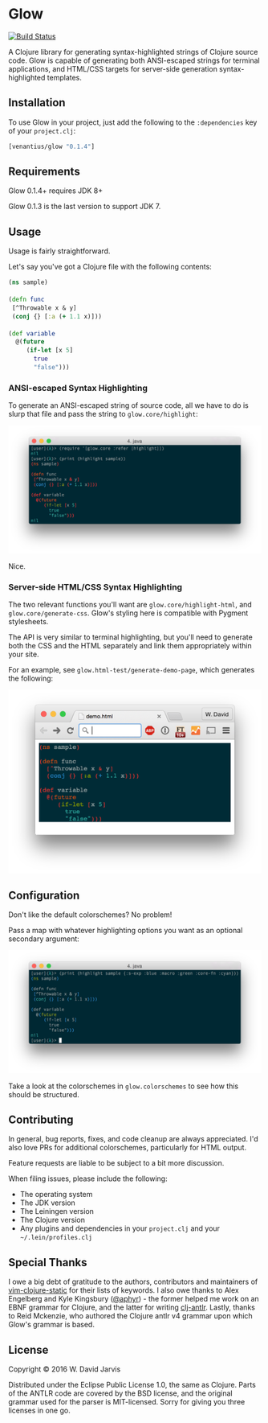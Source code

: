 # Glow

[![Build Status](https://travis-ci.org/venantius/glow.svg?branch=master)](https://travis-ci.org/venantius/glow)

A Clojure library for generating syntax-highlighted strings of Clojure source
code. Glow is capable of generating both ANSI-escaped strings for terminal
applications, and HTML/CSS targets for server-side generation syntax-highlighted
templates.

## Installation

To use Glow in your project, just add the following to the `:dependencies` key of your `project.clj`:

```clojure
[venantius/glow "0.1.4"]
```

## Requirements

Glow 0.1.4+ requires JDK 8+

Glow 0.1.3 is the last version to support JDK 7.

## Usage

Usage is fairly straightforward.

Let's say you've got a Clojure file with the following contents:

```clojure
(ns sample)

(defn func
 [^Throwable x & y]
 (conj {} [:a (+ 1.1 x)]))

(def variable
  @(future
     (if-let [x 5]
       true
       "false")))
```

### ANSI-escaped Syntax Highlighting

To generate an ANSI-escaped string of source code, all we have to do is slurp
that file and pass the string to `glow.core/highlight`:

![](./doc/glow.png)

Nice.

### Server-side HTML/CSS Syntax Highlighting

The two relevant functions you'll want are `glow.core/highlight-html`, and
`glow.core/generate-css`. Glow's styling here is compatible with Pygment
stylesheets.

The API is very similar to terminal highlighting, but you'll need to generate
both the CSS and the HTML separately and link them appropriately within your site.

For an example, see `glow.html-test/generate-demo-page`, which generates the
following:

![](./doc/glow_3.png)

## Configuration

Don't like the default colorschemes? No problem!

Pass a map with whatever highlighting options you want as an optional
secondary argument:

![](./doc/glow_2.png)

Take a look at the colorschemes in `glow.colorschemes` to see how this should be structured.

## Contributing

In general, bug reports, fixes, and code cleanup are always appreciated. I'd
also love PRs for additional colorschemes, particularly for HTML output.

Feature requests are liable to be subject to a bit more discussion.

When filing issues, please include the following:

 * The operating system
 * The JDK version
 * The Leiningen version
 * The Clojure version
 * Any plugins and dependencies in your `project.clj` and your `~/.lein/profiles.clj`

## Special Thanks

I owe a big debt of gratitude to the authors, contributors and maintainers of [vim-clojure-static](https://github.com/guns/vim-clojure-static) for their lists of keywords. I also owe thanks to Alex Engelberg and Kyle Kingsbury ([@aphyr](https://github.com/aphyr)) - the former helped me work on an EBNF grammar for Clojure, and the latter for writing [clj-antlr](https://github.com/aphyr/clj-antlr). Lastly, thanks to Reid Mckenzie, who authored the Clojure antlr v4 grammar upon which Glow's grammar is based.

## License

Copyright © 2016 W. David Jarvis

Distributed under the Eclipse Public License 1.0, the same as Clojure. Parts of the ANTLR code are covered by the BSD license, and the original grammar used for the parser is MIT-licensed. Sorry for giving you three licenses in one go.
